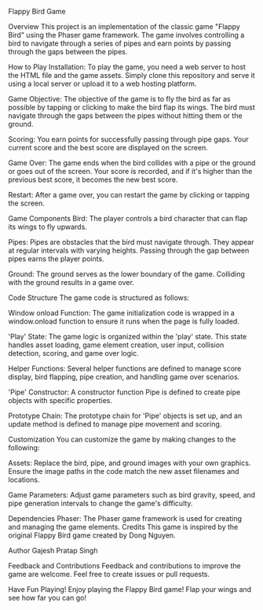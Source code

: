 Flappy Bird Game

Overview
This project is an implementation of the classic game "Flappy Bird" using the Phaser game framework. The game involves controlling a bird to navigate through a series of pipes and earn points by passing through the gaps between the pipes.

How to Play
Installation: To play the game, you need a web server to host the HTML file and the game assets. Simply clone this repository and serve it using a local server or upload it to a web hosting platform.

Game Objective: The objective of the game is to fly the bird as far as possible by tapping or clicking to make the bird flap its wings. The bird must navigate through the gaps between the pipes without hitting them or the ground.

Scoring: You earn points for successfully passing through pipe gaps. Your current score and the best score are displayed on the screen.

Game Over: The game ends when the bird collides with a pipe or the ground or goes out of the screen. Your score is recorded, and if it's higher than the previous best score, it becomes the new best score.

Restart: After a game over, you can restart the game by clicking or tapping the screen.

Game Components
Bird: The player controls a bird character that can flap its wings to fly upwards.

Pipes: Pipes are obstacles that the bird must navigate through. They appear at regular intervals with varying heights. Passing through the gap between pipes earns the player points.

Ground: The ground serves as the lower boundary of the game. Colliding with the ground results in a game over.

Code Structure
The game code is structured as follows:

Window onload Function: The game initialization code is wrapped in a window.onload function to ensure it runs when the page is fully loaded.

'Play' State: The game logic is organized within the 'play' state. This state handles asset loading, game element creation, user input, collision detection, scoring, and game over logic.

Helper Functions: Several helper functions are defined to manage score display, bird flapping, pipe creation, and handling game over scenarios.

'Pipe' Constructor: A constructor function Pipe is defined to create pipe objects with specific properties.

Prototype Chain: The prototype chain for 'Pipe' objects is set up, and an update method is defined to manage pipe movement and scoring.

Customization
You can customize the game by making changes to the following:

Assets: Replace the bird, pipe, and ground images with your own graphics. Ensure the image paths in the code match the new asset filenames and locations.

Game Parameters: Adjust game parameters such as bird gravity, speed, and pipe generation intervals to change the game's difficulty.

Dependencies
Phaser: The Phaser game framework is used for creating and managing the game elements.
Credits
This game is inspired by the original Flappy Bird game created by Dong Nguyen.

Author
Gajesh Pratap Singh

Feedback and Contributions
Feedback and contributions to improve the game are welcome. Feel free to create issues or pull requests.

Have Fun Playing!
Enjoy playing the Flappy Bird game! Flap your wings and see how far you can go!
